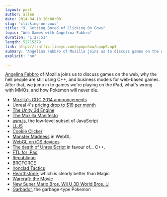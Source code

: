 ```yaml
---
layout: post
author: allen
date: 2014-04-18 10:00:00
slug: "clicking-on-cows"
title: "9. Getting Bored of Clicking On Cows"
topic: "Web Games with Angelina Fabbro"
duration: "1:27:51"
length: 52715279
link: http://traffic.libsyn.com/upupshow/upup9.mp3
summary: "Angelina Fabbro of Mozilla joins us to discuss games on the web, why the hell people are still using C++, and business models for web-based games. After that, we jump in to games we're playing on the iPad, what's wrong with MMOs, and how Pokémon will never die."
explicit: "no"

---
```


[Angelina Fabbro](http://www.twitter.com/angelinamagnum) of Mozilla joins us to discuss games on the web,  why the hell people are still using C++, and business models for web-based games. After that, we jump in to games we're playing on the iPad, what's wrong with MMOs, and how Pokémon will never die.

- [Mozilla's GDC 2014 announcements](https://blog.mozilla.org/blog/2014/03/18/gdc-2014-mozilla-and-partners-prove-the-web-is-the-platform-for-gaming/)
- Unreal 4's [pricing drop to $19 per month](http://www.polygon.com/2014/3/19/5526094/unreal-engine-4-subscription-epic-games)
- [The Unity 3d Engine](https://unity3d.com/)
- [The Mozilla Manifesto](http://www.mozilla.org/en-US/about/manifesto/)
- [asm.js](http://asmjs.org/), the low-level subset of JavaScript
- [LLJS](http://mbebenita.github.io/LLJS/)
- [Cookie Clicker](http://orteil.dashnet.org/cookieclicker/)
- [Monster Madness](http://www.playverse.com/Anonplayer/0-a2aadd1b76e14d0e848ea1de18dca4e8) in WebGL
- [WebGL on iOS devices](http://demoseen.com/webglenabler/)
- [The death of UnrealScript](http://www.gamasutra.com/view/news/213647/Epics_Tim_Sweeney_lays_out_the_case_for_Unreal_Engine_4.php) in favour of... C++.
- [FTL for iPad](http://www.ftlgame.com/)
- [Republique](http://www.camouflaj.com/)
- [BROFORCE](http://www.freelives.net/broforce-game)
- [Ironclad Tactics](http://www.ironcladtactics.com/)
- [Hearthstone](http://us.battle.net/hearthstone/en/), which is clearly better than Magic
- [Warcraft: the Movie](http://www.imdb.com/title/tt0803096/)
- [New Super Mario Bros. Wii U 3D World Bros. U](http://en.wikipedia.org/wiki/Super_Mario_3D_World)
- [Garbador][1], the garbage-type Pokemon

[1]: http://bulbapedia.bulbagarden.net/wiki/Garbodor_(Pok%C3%A9mon)